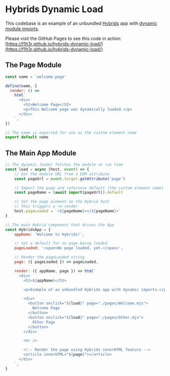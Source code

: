 # Hybrids Dynamic Load

This codebase is an example of an unbundled [Hybrids](https://hybrids.js.org/) app with [dynamic module imports](https://developer.mozilla.org/en-US/docs/Web/JavaScript/Reference/Statements/import).

Please visit the GitHub Pages to see this code in action: [https://f1lt3r.github.io/hybrids-dynamic-load/](https://f1lt3r.github.io/hybrids-dynamic-load/)

## The Page Module

```js
const name = 'welcome-page'

define(name, {
  render: () =>
    html`
      <div>
        <h2>Welcome Page</h2>
        <p>This Welcome page was dynamically loaded.</p>
      </div>
    `,
})

// The name is exported for use as the custom element name
export default name
```

## The Main App Module

```js
// The dynamic loader fetches the module at run time
const load = async (host, event) => {
    // Get the module URL from a DOM attribute
    const pageUrl = event.target.getAttribute('page')

    // Import the page and reference default (the custom element name)
    const pageName = (await import(pageUrl)).default

    // Set the page element on the Hybrid host
    // This triggers a re-render
    host.pageLoaded = `<${pageName}></${pageName}>`
}

// The main Hybrid component that drives the App 
const HybridsApp = {
    appName: 'Welcome to Hybrids!',

    // Set a default for no page being loaded
    pageLoaded: '<span>No page loaded, yet.</span>',

    // Render the pageLoaded string
    page: ({ pageLoaded }) => pageLoaded,

    render: ({ appName, page }) => html`
      <div>
        <h1>${appName}</h1>

        <p>Example of an unbundled Hybrids app with dynamic imports.</p>

        <div>
          <button onclick="${load}" page="./pages/Welcome.mjs">
            Welcome Page
          </button>
          <button onclick="${load}" page="./pages/Other.mjs">
            Other Page
          </button>
        </div>

        <hr />

        <!-- Render the page using Hybrids innerHTML feature -->
        <article innerHTML="${page}"></article>
      </div>
    `,
}
```